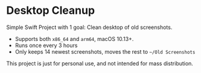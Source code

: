 # Desktop Cleanup

Simple Swift Project with 1 goal: Clean desktop of old screenshots.

* Supports both `x86_64` and `arm64`, macOS 10.13+.
* Runs once every 3 hours
* Only keeps 14 newest screenshots, moves the rest to `~/Old Screenshots`

This project is just for personal use, and not intended for mass distribution.